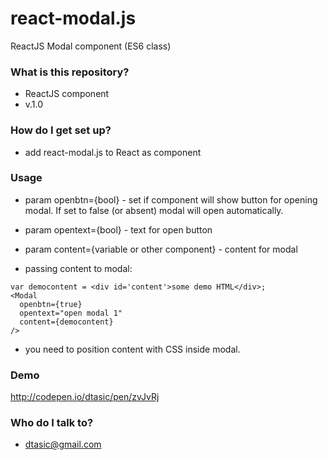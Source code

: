 # react-modal.js #

ReactJS Modal component (ES6 class)

### What is this repository? ###

* ReactJS component
* v.1.0

### How do I get set up? ###

* add react-modal.js to React as component

### Usage ###

* param openbtn={bool} - set if component will show button for opening modal. If set to false (or absent) modal will open automatically.
* param opentext={bool} - text for open button
* param content={variable or other component} - content for modal

* passing content to modal:
```
var democontent = <div id='content'>some demo HTML</div>;
<Modal
  openbtn={true}
  opentext="open modal 1"
  content={democontent}
/>

```

* you need to position content with CSS inside modal.

### Demo ###

http://codepen.io/dtasic/pen/zvJvRj

### Who do I talk to? ###

* dtasic@gmail.com
